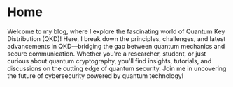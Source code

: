 # Home
Welcome to my blog, where I explore the fascinating world of Quantum Key Distribution (QKD)! Here, I break down the principles, challenges, and latest advancements in QKD—bridging the gap between quantum mechanics and secure communication. Whether you're a researcher, student, or just curious about quantum cryptography, you'll find insights, tutorials, and discussions on the cutting edge of quantum security. Join me in uncovering the future of cybersecurity powered by quantum technology!